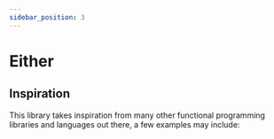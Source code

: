 ```yaml
---
sidebar_position: 3
---
```


# Either

## Inspiration

This library takes inspiration from many other functional programming libraries and languages out there, a few examples
may include: